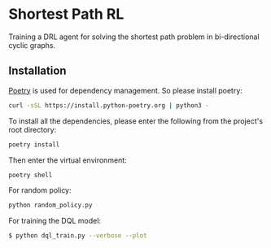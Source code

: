 # Shortest Path RL

Training a DRL agent for solving the shortest path problem in bi-directional cyclic graphs.

## Installation

[Poetry](https://python-poetry.org/) is used for dependency management. So please install poetry:

```bash
curl -sSL https://install.python-poetry.org | python3 -

```

To install all the dependencies, please enter the following from the project's root directory:

```bash
poetry install

```

Then enter the virtual environment:

```bash
poetry shell

```

For random policy:

```bash
python random_policy.py

```

For training the DQL model:

```bash
$ python dql_train.py --verbose --plot

```
